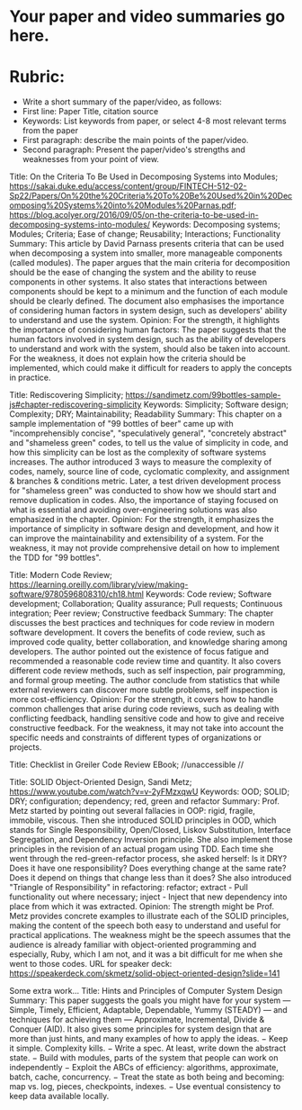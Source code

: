 # Your paper and video summaries go here.

# Rubric:
* Write a short summary of the paper/video, as follows:
* First line: Paper Title, citation source
* Keywords: List keywords from paper, or select 4-8 most relevant terms from the paper
* First paragraph: describe the main points of the paper/video.
* Second paragraph: Present the paper/video's strengths and weaknesses from your point of view.

Title: On the Criteria To Be Used in Decomposing Systems into Modules; https://sakai.duke.edu/access/content/group/FINTECH-512-02-Sp22/Papers/On%20the%20Criteria%20To%20Be%20Used%20in%20Decomposing%20Systems%20into%20Modules%20Parnas.pdf; https://blog.acolyer.org/2016/09/05/on-the-criteria-to-be-used-in-decomposing-systems-into-modules/
Keywords: Decomposing systems; Modules; Criteria; Ease of change; Reusability; Interactions; Functionality
Summary: This article by David Parnass presents criteria that can be used when decomposing a system into smaller, more manageable components (called modules). The paper argues that the main criteria for decomposition should be the ease of changing the system and the ability to reuse components in other systems. It also states that interactions between components should be kept to a minimum and the function of each module should be clearly defined. The document also emphasises the importance of considering human factors in system design, such as developers' ability to understand and use the system.
Opinion: For the strength, it highlights the importance of considering human factors: The paper suggests that the human factors involved in system design, such as the ability of developers to understand and work with the system, should also be taken into account. For the weakness, it does not explain how the criteria should be implemented, which could make it difficult for readers to apply the concepts in practice.

Title: Rediscovering Simplicity; https://sandimetz.com/99bottles-sample-js#chapter-rediscovering-simplicity
Keywords: Simplicity; Software design; Complexity; DRY; Maintainability; Readability
Summary: This chapter on a sample implementation of "99 bottles of beer" came up with "incomprehensibly concise", "speculatively general", "concretely abstract" and "shameless green" codes, to tell us the value of simplicity in code, and how this simplicity can be lost as the complexity of software systems increases. The author introduced 3 ways to measure the complexity of codes, namely, source line of code, cyclomatic complexity, and assignment & branches & conditions metric. Later, a test driven development process for "shameless green" was conducted to show how we should start and remove duplication in codes. Also, the importance of staying focused on what is essential and avoiding over-engineering solutions was also emphasized in the chapter.
Opinion: For the strength, it emphasizes the importance of simplicity in software design and development, and how it can improve the maintainability and extensibility of a system. For the weakness, it may not provide comprehensive detail on how to implement the TDD for "99 bottles". 

Title: Modern Code Review; https://learning.oreilly.com/library/view/making-software/9780596808310/ch18.html
Keywords: Code review; Software development; Collaboration; Quality assurance; Pull requests; Continuous integration; Peer review; Constructive feedback
Summary: The chapter discusses the best practices and techniques for code review in modern software development. It covers the benefits of code review, such as improved code quality, better collaboration, and knowledge sharing among developers. The author pointed out the existence of focus fatigue and recommended a reasonable code review time and quantity. It also covers different code review methods, such as self inspection, pair programming, and formal group meeting. The author conclude from statistics that while external reviewers can discover more subtle problems, self inspection is more cost-efficiency. 
Opinion: For the strength, it covers how to handle common challenges that arise during code reviews, such as dealing with conflicting feedback, handling sensitive code and how to give and receive constructive feedback. For the weakness, it may not take into account the specific needs and constraints of different types of organizations or projects.

Title: Checklist in Greiler Code Review EBook; //unaccessible //

Title: SOLID Object-Oriented Design, Sandi Metz; https://www.youtube.com/watch?v=v-2yFMzxqwU
Keywords: OOD; SOLID; DRY; configuration; dependency; red, green and refactor
Summary: Prof. Metz started by pointing out several fallacies in OOP: rigid, fragile, immobile, viscous. Then she introduced SOLID principles in OOD, which stands for Single Responsibility, Open/Closed, Liskov Substitution, Interface Segregation, and Dependency Inversion principle. She also implement those principles in the revision of an actual progam using TDD. Each time she went through the red-green-refactor process, she asked herself: Is it DRY? Does it have one responsibility? Does everything change at the same rate? Does it depend on things that change less than it does? She also introduced "Triangle of Responsibility" in refactoring: refactor; extract - Pull functionality out where necessary; inject - Inject that new dependency into place from which it was extracted. 
Opinion: The strength might be Prof. Metz provides concrete examples to illustrate each of the SOLID principles, making the content of the speech both easy to understand and useful for practical applications. The weakness might be the speech assumes that the audience is already familiar with object-oriented programming and especially, Ruby, which I am not, and it was a bit difficult for me when she went to those codes.
URL for speaker deck: https://speakerdeck.com/skmetz/solid-object-oriented-design?slide=141

Some extra work...
Title: Hints and Principles of Computer System Design
Summary: This paper suggests the goals you might have for your system — Simple, Timely, Efficient, Adaptable, Dependable, Yummy (STEADY) — and techniques for achieving them — Approximate, Incremental, Divide & Conquer (AID). It also gives some principles for system design that are more than just hints, and many examples of how to apply the ideas.
− Keep it simple. Complexity kills.
− Write a spec. At least, write down the abstract state.
− Build with modules, parts of the system that people can work on independently
− Exploit the ABCs of efficiency: algorithms, approximate, batch, cache, concurrency.
− Treat the state as both being and becoming: map vs. log, pieces, checkpoints, indexes.
− Use eventual consistency to keep data available locally.

